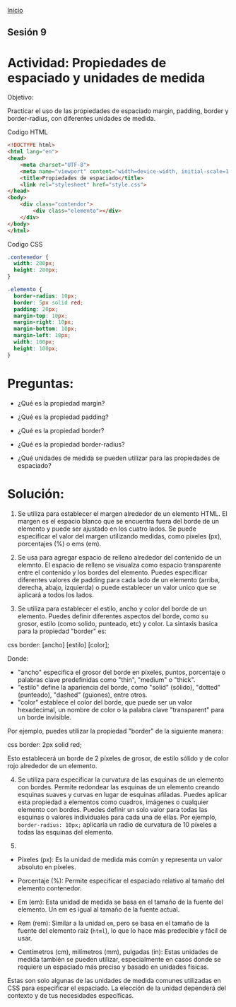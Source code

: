 <!-- No borrar o modificar -->
[Inicio](./index.md)

## Sesión 9 


<!-- Su documentación aquí -->

# Actividad: Propiedades de espaciado y unidades de medida
Objetivo:

Practicar el uso de las propiedades de espaciado margin, padding, border y border-radius, con diferentes unidades de medida.

Codigo HTML

```html
<!DOCTYPE html>
<html lang="en">
<head>
    <meta charset="UTF-8">
    <meta name="viewport" content="width=device-width, initial-scale=1.0">
    <title>Propiedades de espaciado</title>
    <link rel="stylesheet" href="style.css">
</head>
<body>
    <div class="contendor">
        <div class="elemento"></div>
    </div>
</body>
</html>
```
Codigo CSS

```css
.contenedor {
  width: 200px;
  height: 200px;
}

.elemento {
  border-radius: 10px;
  border: 5px solid red;
  padding: 20px;
  margin-top: 10px;
  margin-right: 10px;
  margin-bottom: 10px;
  margin-left: 10px;
  width: 100px;
  height: 100px;
}
```
# Preguntas:

- ¿Qué es la propiedad margin?

- ¿Qué es la propiedad padding?

- ¿Qué es la propiedad border?

- ¿Qué es la propiedad border-radius?

- ¿Qué unidades de medida se pueden utilizar para las propiedades de espaciado?


# Solución:

1. Se utiliza para establecer el margen alrededor de un elemento HTML. El margen es el espacio blanco que se encuentra fuera del borde de un elemento y puede ser ajustado en los cuatro lados. Se puede especificar el valor del margen utilizando medidas, como pixeles (px), porcentajes (%) o ems (em).


2. Se usa para agregar espacio de relleno alrededor del contenido de un elemnto. El espacio de relleno se visualza como espacio transparente entre el contenido y los bordes del elemento. Puedes especificar diferentes valores de padding para cada lado de un elemento (arriba, derecha, abajo, izquierda) o puede establecer un valor unico que se aplicará a todos los lados.


3. Se utiliza para establecer el estilo, ancho y color del borde de un elemento. Puedes definir diferentes aspectos del borde, como su grosor, estilo (como solido, punteado, etc) y color. La sintaxis basica para la propiedad "border" es:

css
border: [ancho] [estilo] [color];


Donde:

- "ancho" especifica el grosor del borde en píxeles, puntos, porcentaje o palabras clave predefinidas como "thin", "medium" o "thick".
- "estilo" define la apariencia del borde, como "solid" (sólido), "dotted" (punteado), "dashed" (guiones), entre otros.
- "color" establece el color del borde, que puede ser un valor hexadecimal, un nombre de color o la palabra clave "transparent" para un borde invisible.

Por ejemplo, puedes utilizar la propiedad "border" de la siguiente manera:

css
border: 2px solid red;


Esto establecerá un borde de 2 píxeles de grosor, de estilo sólido y de color rojo alrededor de un elemento.


4. Se utiliza para especificar la curvatura de las esquinas de un elemento con bordes. Permite redondear las esquinas de un elemento creando esquinas suaves y curvas en lugar de esquinas afiladas. Puedes aplicar esta propiedad a elementos como cuadros, imágenes o cualquier elemento con bordes. Puedes definir un solo valor para todas las esquinas o valores individuales para cada una de ellas. Por ejemplo, `border-radius: 10px;` aplicaría un radio de curvatura de 10 píxeles a todas las esquinas del elemento.


5. 
- Píxeles (px): Es la unidad de medida más común y representa un valor absoluto en píxeles.

- Porcentaje (%): Permite especificar el espaciado relativo al tamaño del elemento contenedor.

- Em (em): Esta unidad de medida se basa en el tamaño de la fuente del elemento. Un em es igual al tamaño de la fuente actual.

- Rem (rem): Similar a la unidad `em`, pero se basa en el tamaño de la fuente del elemento raíz (`html`), lo que lo hace más predecible y fácil de usar.

- Centímetros (cm), milímetros (mm), pulgadas (in): Estas unidades de medida también se pueden utilizar, especialmente en casos donde se requiere un espaciado más preciso y basado en unidades físicas.

Estas son solo algunas de las unidades de medida comunes utilizadas en CSS para especificar el espaciado. La elección de la unidad dependerá del contexto y de tus necesidades específicas.




